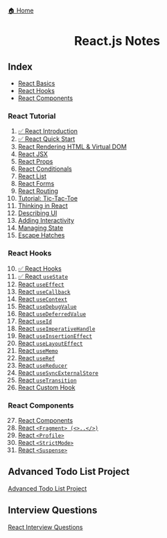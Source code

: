 <p><a href="../../README.md">🏠 Home</a></p>

<center><h1> React.js Notes </h1> </center>

<h2> Index </h2>

- [React Basics](#react-basics)
- [React Hooks](#react-hooks)
- [React Components](#react-components)


### React Tutorial
1. [✅ React Introduction](./notes/1.%20React%20-%20Introduction.md)
2. [✅ React Quick Start](./notes/2.%20React%20-%20Quick%20Start.md)
3. [React Rendering HTML & Virtual DOM]()
4. [React JSX]()
5. [React Props]()
6. [React Conditionals]()
7. [React List]()
8. [React Forms]()
9. [React Routing]()
10. [Tutorial: Tic-Tac-Toe]()
11. [Thinking in React]()
12. [Describing UI]()
13. [Adding Interactivity]()
14. [Managing State]()
15. [Escape Hatches]()

### React Hooks
10. [✅ React Hooks](./notes/10.%20React%20Hooks.md)
11. [✅ React `useState`](./notes/11.%20React%20`useState`.md)
12. [React `useEffect`]()
13. [React `useCallback`]()
14. [React `useContext`]()
15. [React `useDebugValue`]()
16. [React `useDeferredValue`]()
17. [React `useId`]()
18. [React `useImperativeHandle`]()
19. [React `useInsertionEffect`]()
20. [React `useLayoutEffect`]()
21. [React `useMemo`]()
22. [React `useRef`]()
23. [React `useReducer`]()
24. [React `useSyncExternalStore`]()
25. [React `useTransition`]()
26. [React Custom Hook]()

### React Components
27. [React Components]()
28. [React `<Fragment> (<>..</>)`]()
29. [React `<Profile>`]()
30. [React `<StrictMode>`]()
31. [React `<Suspense>`]()

## Advanced Todo List Project

[Advanced Todo List Project]()

## Interview Questions

[React Interview Questions]()